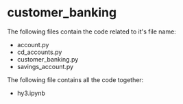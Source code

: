 # customer_banking


The following files contain the code related to it's file name:
- account.py
- cd_accounts.py
- customer_banking.py
- savings_account.py

The following file contains all the code together:
- hy3.ipynb
